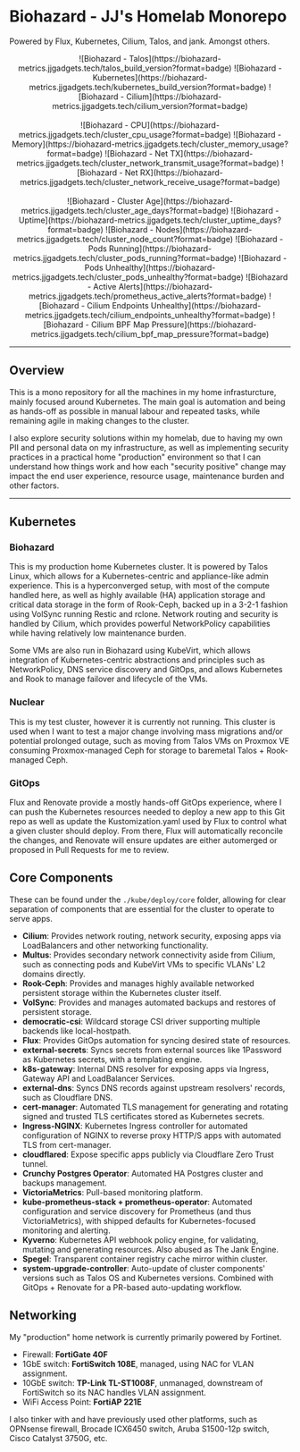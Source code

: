 # Biohazard - JJ's Homelab Monorepo

Powered by Flux, Kubernetes, Cilium, Talos, and jank. Amongst others.

<!--![Biohazard - CPU](https://img.shields.io/endpoint?url=https%3A%2F%2Fbiohazard-metrics.jjgadgets.tech%2Fquery%3Fformat%3Dendpoint%26metric%3Dcluster_cpu_usage&style=flat&label=Biohazard%20-%20CPU)
![Biohazard - Memory](https://img.shields.io/endpoint?url=https%3A%2F%2Fbiohazard-metrics.jjgadgets.tech%2Fquery%3Fformat%3Dendpoint%26metric%3Dcluster_memory_usage&style=flat&label=Biohazard%20-%20Memory)
![Blackhawk - Battery Charge](https://img.shields.io/endpoint?url=https%3A%2F%2Fbiohazard-metrics.jjgadgets.tech%2Fquery%3Fformat%3Dendpoint%26metric%3Dblackhawk_battery_percent&style=flat&label=Blackhawk%20-%20Battery%20Charge&link=https%3A%2F%2Fgithub.com%2Fkashalls%2Fkromgo)
![Blackhawk - Battery Health](https://img.shields.io/endpoint?url=https%3A%2F%2Fbiohazard-metrics.jjgadgets.tech%2Fquery%3Fformat%3Dendpoint%26metric%3Dblackhawk_battery_health&style=flat&label=Blackhawk%20-%20Battery%20Health&link=https%3A%2F%2Fgithub.com%2Fkashalls%2Fkromgo)
![Blackhawk - Battery Cycles](https://img.shields.io/endpoint?url=https%3A%2F%2Fbiohazard-metrics.jjgadgets.tech%2Fquery%3Fformat%3Dendpoint%26metric%3Dblackhawk_battery_cycles&style=flat&label=Blackhawk%20-%20Battery%20Health&link=https%3A%2F%2Fgithub.com%2Fkashalls%2Fkromgo)-->
<div align="center">
![Biohazard - Talos](https://biohazard-metrics.jjgadgets.tech/talos_build_version?format=badge)
![Biohazard - Kubernetes](https://biohazard-metrics.jjgadgets.tech/kubernetes_build_version?format=badge)
![Biohazard - Cilium](https://biohazard-metrics.jjgadgets.tech/cilium_version?format=badge)
<br><br>
![Biohazard - CPU](https://biohazard-metrics.jjgadgets.tech/cluster_cpu_usage?format=badge)
![Biohazard - Memory](https://biohazard-metrics.jjgadgets.tech/cluster_memory_usage?format=badge)
![Biohazard - Net TX](https://biohazard-metrics.jjgadgets.tech/cluster_network_transmit_usage?format=badge)
![Biohazard - Net RX](https://biohazard-metrics.jjgadgets.tech/cluster_network_receive_usage?format=badge)
<br><br>
![Biohazard - Cluster Age](https://biohazard-metrics.jjgadgets.tech/cluster_age_days?format=badge)
![Biohazard - Uptime](https://biohazard-metrics.jjgadgets.tech/cluster_uptime_days?format=badge)
![Biohazard - Nodes](https://biohazard-metrics.jjgadgets.tech/cluster_node_count?format=badge)
![Biohazard - Pods Running](https://biohazard-metrics.jjgadgets.tech/cluster_pods_running?format=badge)
![Biohazard - Pods Unhealthy](https://biohazard-metrics.jjgadgets.tech/cluster_pods_unhealthy?format=badge)
![Biohazard - Active Alerts](https://biohazard-metrics.jjgadgets.tech/prometheus_active_alerts?format=badge)
![Biohazard - Cilium Endpoints Unhealthy](https://biohazard-metrics.jjgadgets.tech/cilium_endpoints_unhealthy?format=badge)
![Biohazard - Cilium BPF Map Pressure](https://biohazard-metrics.jjgadgets.tech/cilium_bpf_map_pressure?format=badge)
</div>

---

## Overview

This is a mono repository for all the machines in my home infrasturcture, mainly focused around Kubernetes. The main goal is automation and being as hands-off as possible in manual labour and repeated tasks, while remaining agile in making changes to the cluster.

I also explore security solutions within my homelab, due to having my own PII and personal data on my infrastructure, as well as implementing security practices in a practical home "production" environment so that I can understand how things work and how each "security positive" change may impact the end user experience, resource usage, maintenance burden and other factors.

---

## Kubernetes

### Biohazard

This is my production home Kubernetes cluster. It is powered by Talos Linux, which allows for a Kubernetes-centric and appliance-like admin experience. This is a hyperconverged setup, with most of the compute handled here, as well as highly available (HA) application storage and critical data storage in the form of Rook-Ceph, backed up in a 3-2-1 fashion using VolSync running Restic and rclone. Network routing and security is handled by Cilium, which provides powerful NetworkPolicy capabilities while having relatively low maintenance burden.

Some VMs are also run in Biohazard using KubeVirt, which allows integration of Kubernetes-centric abstractions and principles such as NetworkPolicy, DNS service discovery and GitOps, and allows Kubernetes and Rook to manage failover and lifecycle of the VMs.

### Nuclear

This is my test cluster, however it is currently not running. This cluster is used when I want to test a major change involving mass migrations and/or potential prolonged outage, such as moving from Talos VMs on Proxmox VE consuming Proxmox-managed Ceph for storage to baremetal Talos + Rook-managed Ceph.

### GitOps

Flux and Renovate provide a mostly hands-off GitOps experience, where I can push the Kubernetes resources needed to deploy a new app to this Git repo as well as update the Kustomization.yaml used by Flux to control what a given cluster should deploy. From there, Flux will automatically reconcile the changes, and Renovate will ensure updates are either automerged or proposed in Pull Requests for me to review.

## Core Components

These can be found under the `./kube/deploy/core` folder, allowing for clear separation of components that are essential for the cluster to operate to serve apps.

- **Cilium**: Provides network routing, network security, exposing apps via LoadBalancers and other networking functionality.
- **Multus**: Provides secondary network connectivity aside from Cilium, such as connecting pods and KubeVirt VMs to specific VLANs' L2 domains directly.
- **Rook-Ceph**: Provides and manages highly available networked persistent storage within the Kubernetes cluster itself.
- **VolSync**: Provides and manages automated backups and restores of persistent storage.
- **democratic-csi**: Wildcard storage CSI driver supporting multiple backends like local-hostpath.
- **Flux**: Provides GitOps automation for syncing desired state of resources.
- **external-secrets**: Syncs secrets from external sources like 1Password as Kubernetes secrets, with a templating engine.
- **k8s-gateway**: Internal DNS resolver for exposing apps via Ingress, Gateway API and LoadBalancer Services.
- **external-dns**: Syncs DNS records against upstream resolvers' records, such as Cloudflare DNS.
- **cert-manager**: Automated TLS management for generating and rotating signed and trusted TLS certificates stored as Kubernetes secrets.
- **Ingress-NGINX**: Kubernetes Ingress controller for automated configuration of NGINX to reverse proxy HTTP/S apps with automated TLS from cert-manager.
- **cloudflared**: Expose specific apps publicly via Cloudflare Zero Trust tunnel.
- **Crunchy Postgres Operator**: Automated HA Postgres cluster and backups management.
- **VictoriaMetrics**: Pull-based monitoring platform.
- **kube-prometheus-stack + prometheus-operator**: Automated configuration and service discovery for Prometheus (and thus VictoriaMetrics), with shipped defaults for Kubernetes-focused monitoring and alerting.
- **Kyverno**: Kubernetes API webhook policy engine, for validating, mutating and generating resources. Also abused as The Jank Engine.
- **Spegel**: Transparent container registry cache mirror within cluster.
- **system-upgrade-controller**: Auto-update of cluster components' versions such as Talos OS and Kubernetes versions. Combined with GitOps + Renovate for a PR-based auto-updating workflow.

## Networking

My "production" home network is currently primarily powered by Fortinet.

- Firewall: **FortiGate 40F**
- 1GbE switch: **FortiSwitch 108E**, managed, using NAC for VLAN assignment.
- 10GbE switch: **TP-Link TL-ST1008F**, unmanaged, downstream of FortiSwitch so its NAC handles VLAN assignment.
- WiFi Access Point: **FortiAP 221E**

I also tinker with and have previously used other platforms, such as OPNsense firewall, Brocade ICX6450 switch, Aruba S1500-12p switch, Cisco Catalyst 3750G, etc.
